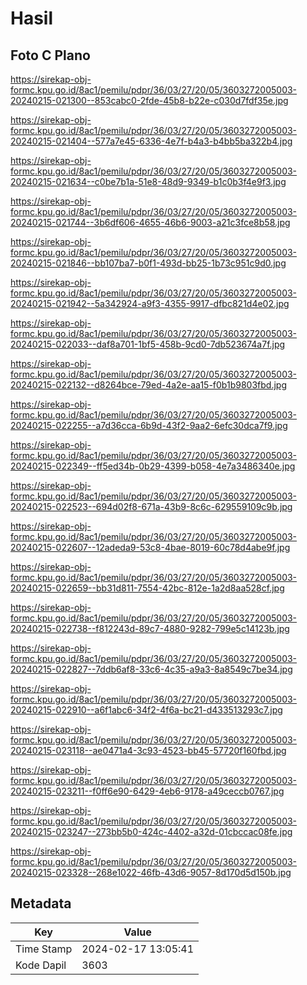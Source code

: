 # Hasil

## Foto C Plano

https://sirekap-obj-formc.kpu.go.id/8ac1/pemilu/pdpr/36/03/27/20/05/3603272005003-20240215-021300--853cabc0-2fde-45b8-b22e-c030d7fdf35e.jpg

https://sirekap-obj-formc.kpu.go.id/8ac1/pemilu/pdpr/36/03/27/20/05/3603272005003-20240215-021404--577a7e45-6336-4e7f-b4a3-b4bb5ba322b4.jpg

https://sirekap-obj-formc.kpu.go.id/8ac1/pemilu/pdpr/36/03/27/20/05/3603272005003-20240215-021634--c0be7b1a-51e8-48d9-9349-b1c0b3f4e9f3.jpg

https://sirekap-obj-formc.kpu.go.id/8ac1/pemilu/pdpr/36/03/27/20/05/3603272005003-20240215-021744--3b6df606-4655-46b6-9003-a21c3fce8b58.jpg

https://sirekap-obj-formc.kpu.go.id/8ac1/pemilu/pdpr/36/03/27/20/05/3603272005003-20240215-021846--bb107ba7-b0f1-493d-bb25-1b73c951c9d0.jpg

https://sirekap-obj-formc.kpu.go.id/8ac1/pemilu/pdpr/36/03/27/20/05/3603272005003-20240215-021942--5a342924-a9f3-4355-9917-dfbc821d4e02.jpg

https://sirekap-obj-formc.kpu.go.id/8ac1/pemilu/pdpr/36/03/27/20/05/3603272005003-20240215-022033--daf8a701-1bf5-458b-9cd0-7db523674a7f.jpg

https://sirekap-obj-formc.kpu.go.id/8ac1/pemilu/pdpr/36/03/27/20/05/3603272005003-20240215-022132--d8264bce-79ed-4a2e-aa15-f0b1b9803fbd.jpg

https://sirekap-obj-formc.kpu.go.id/8ac1/pemilu/pdpr/36/03/27/20/05/3603272005003-20240215-022255--a7d36cca-6b9d-43f2-9aa2-6efc30dca7f9.jpg

https://sirekap-obj-formc.kpu.go.id/8ac1/pemilu/pdpr/36/03/27/20/05/3603272005003-20240215-022349--ff5ed34b-0b29-4399-b058-4e7a3486340e.jpg

https://sirekap-obj-formc.kpu.go.id/8ac1/pemilu/pdpr/36/03/27/20/05/3603272005003-20240215-022523--694d02f8-671a-43b9-8c6c-629559109c9b.jpg

https://sirekap-obj-formc.kpu.go.id/8ac1/pemilu/pdpr/36/03/27/20/05/3603272005003-20240215-022607--12adeda9-53c8-4bae-8019-60c78d4abe9f.jpg

https://sirekap-obj-formc.kpu.go.id/8ac1/pemilu/pdpr/36/03/27/20/05/3603272005003-20240215-022659--bb31d811-7554-42bc-812e-1a2d8aa528cf.jpg

https://sirekap-obj-formc.kpu.go.id/8ac1/pemilu/pdpr/36/03/27/20/05/3603272005003-20240215-022738--f812243d-89c7-4880-9282-799e5c14123b.jpg

https://sirekap-obj-formc.kpu.go.id/8ac1/pemilu/pdpr/36/03/27/20/05/3603272005003-20240215-022827--7ddb6af8-33c6-4c35-a9a3-8a8549c7be34.jpg

https://sirekap-obj-formc.kpu.go.id/8ac1/pemilu/pdpr/36/03/27/20/05/3603272005003-20240215-022910--a6f1abc6-34f2-4f6a-bc21-d433513293c7.jpg

https://sirekap-obj-formc.kpu.go.id/8ac1/pemilu/pdpr/36/03/27/20/05/3603272005003-20240215-023118--ae0471a4-3c93-4523-bb45-57720f160fbd.jpg

https://sirekap-obj-formc.kpu.go.id/8ac1/pemilu/pdpr/36/03/27/20/05/3603272005003-20240215-023211--f0ff6e90-6429-4eb6-9178-a49ceccb0767.jpg

https://sirekap-obj-formc.kpu.go.id/8ac1/pemilu/pdpr/36/03/27/20/05/3603272005003-20240215-023247--273bb5b0-424c-4402-a32d-01cbccac08fe.jpg

https://sirekap-obj-formc.kpu.go.id/8ac1/pemilu/pdpr/36/03/27/20/05/3603272005003-20240215-023328--268e1022-46fb-43d6-9057-8d170d5d150b.jpg


## Metadata

| Key        | Value               |
| ---------- | ------------------- |
| Time Stamp | 2024-02-17 13:05:41 |
| Kode Dapil | 3603                |



